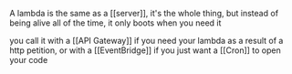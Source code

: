 A lambda is the same as a [[server]], it's the whole thing, but instead of being alive all of the time, it only boots when you need it

you call it with a [[API Gateway]] if you need your lambda as a result of a http petition, or with a [[EventBridge]] if you just want a [[Cron]] to open your code